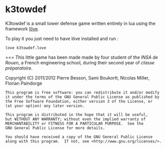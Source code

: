 k3towdef
========
K3towdef is a small tower defense game written entirely in lua using the framework [löve](https://love2d.org/).

To play it you just need to have löve installed and run :

    love k3towdef.love
    





===
This little game has been made made by four student of the _INSA de Rouen_, a French engineering school, during their second year of _classe préparatoire_.

Copyright (C) 2011/2012 Pierre Besson, Sami Boukortt, Nicolas Miller, Florian Paindorge

    This program is free software: you can redistribute it and/or modify
    it under the terms of the GNU General Public License as published by
    the Free Software Foundation, either version 3 of the License, or
    (at your option) any later version.

    This program is distributed in the hope that it will be useful,
    but WITHOUT ANY WARRANTY; without even the implied warranty of
    MERCHANTABILITY or FITNESS FOR A PARTICULAR PURPOSE.  See the
    GNU General Public License for more details.

    You should have received a copy of the GNU General Public License
    along with this program.  If not, see <http://www.gnu.org/licenses/>.

